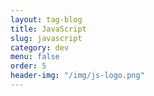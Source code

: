 ```yaml
---
layout: tag-blog
title: JavaScript
slug: javascript
category: dev
menu: false
order: 5
header-img: "/img/js-logo.png"
---
```


